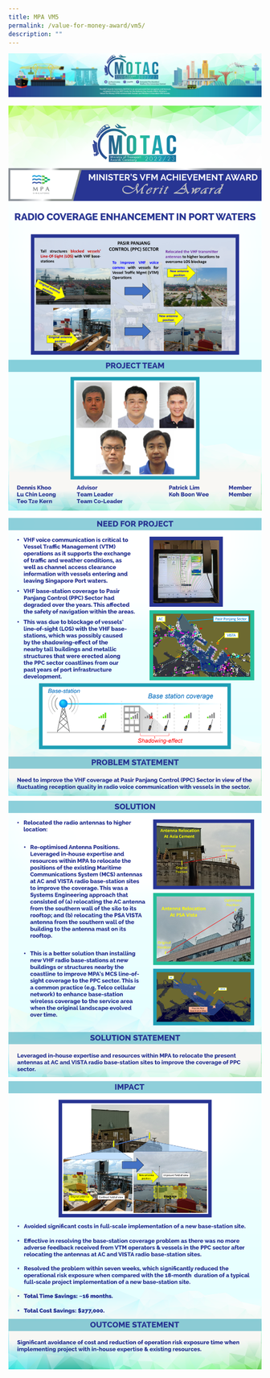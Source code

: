 ```yaml
---
title: MPA VM5
permalink: /value-for-money-award/vm5/
description: ""
---
```

![](/images/hero.png)

![](/images/VFM/VM5/e-Panel_VM5_v01_Individual%20Award%20Contents%201.png)
![](/images/VFM/VM5/e-Panel_VM5_v01_Individual%20Award%20Contents%202.png)
![](/images/VFM/VM5/e-Panel_VM5_v01_Individual%20Award%20Contents%203.png)
![](/images/VFM/VM5/e-Panel_VM5_v01_Individual%20Award%20Contents%204.png)